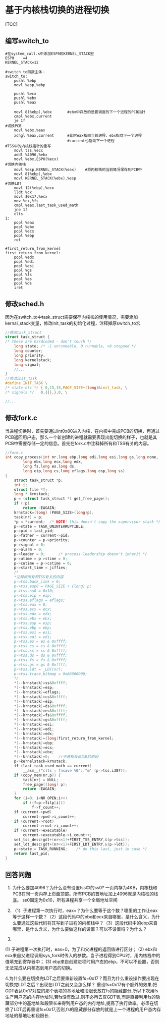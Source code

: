 # 基于内核栈切换的进程切换
[TOC]
## 编写switch_to

```x86asm
#在system_call.s中添加ESP0和KERNEL_STACK宏
ESP0    =4
KERNEL_STACK=12

#switch_to函数主体：
switch_to:
    pushl %ebp
    movl %esp,%ebp

    pushl %ecx
    pushl %ebx
    pushl %eax

    movl 8(%ebp),%ebx       #ebx中存放的是要调度的下一个进程的PCB指针
    cmpl %ebx,current
    je 1f
#切换PCB
    movl %ebx,%eax
    xchgl %eax,current      #此时eax指向当前进程，ebx指向下一个进程
                            #current也指向下一个进程
#TSS中的内核栈指针的重写
    movl tss,%ecx
    addl %4096,%ebx
    movl %ebx,ESP0(%ecx)
#切换内核栈
    movl %esp,KERNEL_STACK(%eax)    #将内核栈的当前情况保存到PCB中
    movl 8(%ebp),%ebx
    movl KERNEL_STACK(%ebx),%esp
#切换LDT
    movl 12(%ebp),%ecx
    lldt %cx
    movl $0x17,%ecx
    mov %cx,%fs
    cmpl %eax,last_task_used_math
    jne 1f
    clts
1:  
    popl %eax
    popl %ebx
    popl %ecx
    popl %ebp
    ret

#first_return_from_kernel
first_return_from_kernel:
    popl %edx
    popl %edi
    popl %esi
    popl %gs
    popl %fs
    popl %es
    popl %ds
    iret
```

## 修改sched.h
因为在switch_to中task_struct需要保存内核栈的使用情况，需要添加kernal_stack变量，修改init_task的初始化过程，注释掉原switch_to宏
```c
//修改task_struct
struct task_struct {
/* these are hardcoded - don't touch */
    long state; /* -1 unrunnable, 0 runnable, >0 stopped */
    long counter;
    long priority;
    long kernelstack;
    long signal;
    //...
}
//修改init_task
#define INIT_TASK \
/* state etc */ { 0,15,15,PAGE_SIZE+(long)&init_task, \
/* signals */   0,{{},},0, \

//...
```
## 修改fork.c

当进程切换时，首先要通过int0x80进入内核，在内核中完成PCB的切换，再通过PCB返回用户态，那么一个新创建的进程就需要表现出能切换的样子，也就是其PCB中需要存储一定的信息。首先在fork.c中注释掉所有和TSS有关的内容。
```c
//fork.c
int copy_process(int nr,long ebp,long edi,long esi,long gs,long none,
        long ebx,long ecx,long edx,
        long fs,long es,long ds,
        long eip,long cs,long eflags,long esp,long ss)
{
    struct task_struct *p;
    int i;
    struct file *f;
    long * krnstack;
    p = (struct task_struct *) get_free_page();
    if (!p)
        return -EAGAIN;
    krnstack=(long) (PAGE_SIZE+(long)p);
    task[nr] = p;
    *p = *current;  /* NOTE! this doesn't copy the supervisor stack */
    p->state = TASK_UNINTERRUPTIBLE;
    p->pid = last_pid;
    p->father = current->pid;
    p->counter = p->priority;
    p->signal = 0;
    p->alarm = 0;
    p->leader = 0;      /* process leadership doesn't inherit */
    p->utime = p->stime = 0;
    p->cutime = p->cstime = 0;
    p->start_time = jiffies;
    /*
    *注释掉所有和TSS有关的内容
    p->tss.back_link = 0;
    p->tss.esp0 = PAGE_SIZE + (long) p;
    p->tss.ss0 = 0x10;
    p->tss.eip = eip;
    p->tss.eflags = eflags;
    p->tss.eax = 0;
    p->tss.ecx = ecx;
    p->tss.edx = edx;
    p->tss.ebx = ebx;
    p->tss.esp = esp;
    p->tss.ebp = ebp;
    p->tss.esi = esi;
    p->tss.edi = edi;
    p->tss.es = es & 0xffff;
    p->tss.cs = cs & 0xffff;
    p->tss.ss = ss & 0xffff;
    p->tss.ds = ds & 0xffff;
    p->tss.fs = fs & 0xffff;
    p->tss.gs = gs & 0xffff;
    p->tss.ldt = _LDT(nr);
    p->tss.trace_bitmap = 0x80000000;
    */
    *(--krnstack)=ss&0xffff;
    *(--krnstack)=esp;
    *(--krnstack)=eflags;
    *(--krnstack)=cs&0xffff;
    *(--krnstack)=eip;
    *(--krnstack)=ds&0xffff;
    *(--krnstack)=es&0xffff;
    *(--krnstack)=fs&0xffff;
    *(--krnstack)=gs&0xffff;
    *(--krnstack)=esi;
    *(--krnstack)=edi;
    *(--krnstack)=edx;
    *(--krnstack)=(long)first_return_from_kernel;
    *(--krnstack)=ebp;
    *(--krnstack)=ecx;
    *(--krnstack)=ebx;
    *(--krnstack)=0;    //子进程会返回0的原因
    p->kernelstack=krnstack;
    if (last_task_used_math == current)
        __asm__("clts ; fnsave %0"::"m" (p->tss.i387));
    if (copy_mem(nr,p)) {
        task[nr] = NULL;
        free_page((long) p);
        return -EAGAIN;
    }
    for (i=0; i<NR_OPEN;i++)
        if ((f=p->filp[i]))
            f->f_count++;
    if (current->pwd)
        current->pwd->i_count++;
    if (current->root)
        current->root->i_count++;
    if (current->executable)
        current->executable->i_count++;
    set_tss_desc(gdt+(nr<<1)+FIRST_TSS_ENTRY,&(p->tss));
    set_ldt_desc(gdt+(nr<<1)+FIRST_LDT_ENTRY,&(p->ldt));
    p->state = TASK_RUNNING;    /* do this last, just in case */
    return last_pid;
}
```

## 回答问题
1. 为什么要加4096？为什么没有设置tss中的ss0?
一页内存为4KB，内核栈和PCB在同一页内存上页面顶部。所有PCB的首地址加上4096就是内核栈的栈底。
ss0固定为0x10，所有进程共享一个全局地址空间

2. （1）子进程第一次执行时，eax=？为什么要等于这个数？哪里的工作让eax等于这样一个数？（2）这段代码中的ebx和ecx来自哪里，是什么含义，为什么要通过这些代码将其写到子进程的内核栈中？（3）这段代码中的ebp来自哪里，是什么含义，为什么要做这样的设置？可以不设置吗？为什么？
3.
(1) 子进程第一次执行时，eax=0，为了和父进程的返回值进行区分；
(2) ebx和ecx来自父进程调用sys_fork时传入的参数。当子进程得到CPU时，用内核栈中的值填充到寄存器中；
(3) ebp来自创建进程时用户态的ebp，不可以不设置，否则无法完成从内核态到用户态的切换。

4.为什么要在切换完LDT之后要重新设置fs=0x17？而且为什么重设操作要出现在切换完LDT之后？出现在LDT之前又会怎么样？
重设fs=0x17有个额外的效果:把GDT表达0x17对应的那个表项的基地址和段限长放在fs的隐藏部分,所以下次用fs生产用户态的内存地址时,若fs没有改过,则不必再去查GDT表,而是直接利用fs的隐藏部分中的基地址和段限长来得到用户态的内存地址,提高了执行效率。必须在切换了LDT后再重设fs=0x17,否则,fs的隐藏部分存放的就是上一个进程的用户态内存地址的基地址和段限长.
